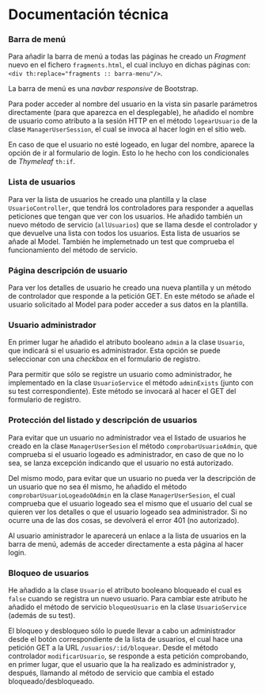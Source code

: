 # Documentación técnica
### Barra de menú
Para añadir la barra de menú a todas las páginas he creado un _Fragment_ nuevo en el fichero
 `fragments.html`, el cual incluyo en dichas páginas con:
`<div th:replace="fragments :: barra-menu"/>`.

La barra de menú es una _navbar responsive_ de Bootstrap. 

Para poder acceder al nombre del usuario en la vista sin pasarle parámetros directamente 
(para que aparezca en el desplegable), he añadido el nombre de usuario como atributo a la 
sesión HTTP en el método `logearUsuario` de la clase `ManagerUserSession`, el cual se invoca al 
hacer login en el sitio web.

En caso de que el usuario no esté logeado, en lugar del nombre, aparece la opción de ir al
formulario de login. Esto lo he hecho con los condicionales de _Thymeleaf_ `th:if`.

### Lista de usuarios
Para ver la lista de usuarios he creado una plantilla y la clase `UsuarioController`, que tendrá 
los controladores para responder a aquellas peticiones que tengan que ver con los usuarios. 
He añadido también un  nuevo método de servicio (`allUsuarios`) que se llama desde el controlador
y que devuelve una lista con todos los usuarios. Esta lista de usuarios se añade al Model.
También he implemetnado un test que comprueba el funcionamiento del método de servicio.

### Página descripción de usuario
Para ver los detalles de usuario he creado una nueva plantilla y un método de controlador que 
responde a la petición GET. En este método se añade el usuario solicitado al Model para poder
acceder a sus datos en la plantilla.

### Usuario administrador
En primer lugar he añadido el atributo booleano `admin` a la clase `Usuario`, que indicará si el
usuario es administrador. Esta opción se puede seleccionar con una _checkbox_ en el formulario
de registro.

Para permitir que sólo se registre un usuario como administrador, he implementado en la clase
`UsuarioService` el método `adminExists` (junto con su test correspondiente). Este método se
invocará al hacer el GET del formulario de registro.

### Protección del listado y descripción de usuarios
Para evitar que un usuario no administrador vea el listado de usuarios he creado en la clase
`ManagerUserSesion` el método `comprobarUsuarioAdmin`, que comprueba si el usuario logeado
es administrador, en caso de que no lo sea, se lanza excepción indicando que el usuario no
está autorizado.

Del mismo modo, para evitar que un usuario no pueda ver la descripción de un usuario que no sea él
mismo, he añadido el método `comprobarUsuarioLogeadoOAdmin` en la clase `ManagerUserSesion`, el
cual comprueba que el usuario logeado sea el mismo que el usuario del cual se quieren ver los
detalles o que el usuario logeado sea administrador. Si no ocurre una de las dos cosas, se
devolverá el error 401 (no autorizado).

Al usuario aministrador le aparecerá un enlace a la lista de usuarios en la barra de menú, además
de acceder directamente a esta página al hacer login. 

### Bloqueo de usuarios
He añadido a la clase `Usuario` el atributo booleano bloqueado el cual es `false` cuando se 
registra un nuevo usuario. Para cambiar este atributo he añadido el método de servicio
`bloqueoUsuario` en la clase `UsuarioService` (además de su test).

El bloqueo y desbloqueo sólo lo puede llevar a cabo un administrador desde  el botón correspondiente
de la lista de usuarios, el cual hace una petición GET a la URL `/usuarios/:id/bloquear`. Desde
el método controlador `modificarUsuario`, se responde a esta petición comprobando, en primer lugar,
que el usuario que la ha realizado es administrador y, después, llamando al método de servicio que
cambia el estado bloqueado/desbloqueado.